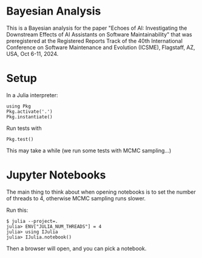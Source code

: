 # Bayesian Analysis

This is a Bayesian analysis for the paper "Echoes of AI: Investigating the Downstream Effects of AI Assistants on Software Maintainability" that was preregistered at the Registered Reports Track of the 40th International Conference on Software Maintenance and Evolution (ICSME), Flagstaff, AZ, USA, Oct 6-11, 2024. 

# Setup 

In a Julia interpreter: 

```
using Pkg
Pkg.activate('.')
Pkg.instantiate()
```

Run tests with

```
Pkg.test()
```

This may take a while (we run some tests with MCMC sampling...) 

# Jupyter Notebooks

The main thing to think about when opening notebooks is to set the number of threads to 4, otherwise MCMC sampling runs slower.

Run this:
```
$ julia --project=.
julia> ENV["JULIA_NUM_THREADS"] = 4
julia> using IJulia
julia> IJulia.notebook()
```

Then a browser will open, and you can pick a notebook.
